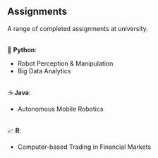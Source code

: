 ## Assignments
A range of completed assignments at university. 

<br />🐍 **Python**:
- Robot Perception & Manipulation
- Big Data Analytics

<br />*☕* **Java**:
- Autonomous Mobile Robotics

<br />📈 **R**:
- Computer-based Trading in Financial Markets
